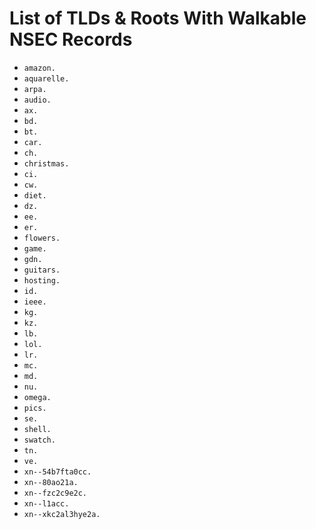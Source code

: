 # List of TLDs & Roots With Walkable NSEC Records

* `amazon.`
* `aquarelle.`
* `arpa.`
* `audio.`
* `ax.`
* `bd.`
* `bt.`
* `car.`
* `ch.`
* `christmas.`
* `ci.`
* `cw.`
* `diet.`
* `dz.`
* `ee.`
* `er.`
* `flowers.`
* `game.`
* `gdn.`
* `guitars.`
* `hosting.`
* `id.`
* `ieee.`
* `kg.`
* `kz.`
* `lb.`
* `lol.`
* `lr.`
* `mc.`
* `md.`
* `nu.`
* `omega.`
* `pics.`
* `se.`
* `shell.`
* `swatch.`
* `tn.`
* `ve.`
* `xn--54b7fta0cc.`
* `xn--80ao21a.`
* `xn--fzc2c9e2c.`
* `xn--l1acc.`
* `xn--xkc2al3hye2a.`
